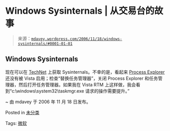 <!--yml

category: 未分类

date: 2024-05-18 06:05:10

-->

# Windows Sysinternals | 从交易台的故事

> 来源：[`mdavey.wordpress.com/2006/11/18/windows-sysinternals/#0001-01-01`](https://mdavey.wordpress.com/2006/11/18/windows-sysinternals/#0001-01-01)

## Windows Sysinternals

现在可以在 [TechNet](http://www.microsoft.com/technet/sysinternals/default.mspx) 上获取 Sysinternals。不幸的是，看起来 [Process Explorer](http://www.microsoft.com/technet/sysinternals/ProcessesAndThreads/ProcessExplorer.mspx) 还没有被 Vista 启用；检查“替换任务管理器”，关闭 Process Explorer 和任务管理器，然后打开任务管理器。如果我在 Vista RTM 上这样做，我会看到“c:\windows\system32\taskmgr.exe 请求的操作需要提升。”

~ 由 mdavey 于 2006 年 11 月 18 日发布。

Posted in [未分类](https://mdavey.wordpress.com/category/uncategorized/)

Tags: [微软](https://mdavey.wordpress.com/tag/microsoft/)
